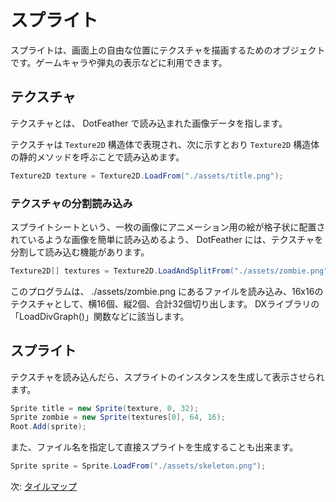 # スプライト

スプライトは、画面上の自由な位置にテクスチャを描画するためのオブジェクトです。ゲームキャラや弾丸の表示などに利用できます。

## テクスチャ

テクスチャとは、 DotFeather で読み込まれた画像データを指します。

テクスチャは `Texture2D` 構造体で表現され、次に示すとおり `Texture2D` 構造体の静的メソッドを呼ぶことで読み込めます。

```cs
Texture2D texture = Texture2D.LoadFrom("./assets/title.png");
```

### テクスチャの分割読み込み

スプライトシートという、一枚の画像にアニメーション用の絵が格子状に配置されているような画像を簡単に読み込めるよう、 DotFeather には、テクスチャを分割して読み込む機能があります。

```cs
Texture2D[] textures = Texture2D.LoadAndSplitFrom("./assets/zombie.png", 16, 2, new Size(16, 16));
```

このプログラムは、 ./assets/zombie.png にあるファイルを読み込み、16x16のテクスチャとして、横16個、縦2個、合計32個切り出します。 DXライブラリの「LoadDivGraph()」関数などに該当します。

## スプライト

テクスチャを読み込んだら、スプライトのインスタンスを生成して表示させられます。

```cs
Sprite title = new Sprite(texture, 0, 32);
Sprite zombie = new Sprite(textures[0], 64, 16);
Root.Add(sprite);
```

また、ファイル名を指定して直接スプライトを生成することも出来ます。

```cs
Sprite sprite = Sprite.LoadFrom("./assets/skeleton.png");
```

次: [タイルマップ](tilemap.md)
